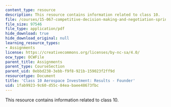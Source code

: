 ```yaml
---
content_type: resource
description: This resource contains information related to class 10.
file: /courses/15-067-competitive-decision-making-and-negotiation-spring-2011/1fab99239c60d55c84eabaee48673fbc_MIT15_067S11_Cl10_Ae_I_REF.pdf
file_size: 97546
file_type: application/pdf
hide_download: true
hide_download_original: null
learning_resource_types:
- Assignments
license: https://creativecommons.org/licenses/by-nc-sa/4.0/
ocw_type: OCWFile
parent_title: Assignments
parent_type: CourseSection
parent_uid: 0ebbd238-3ebb-f9f8-921b-159023f2ff9d
resourcetype: Document
title: 'Class 10 Aerospace Investment: Results - Founder'
uid: 1fab9923-9c60-d55c-84ea-baee48673fbc
---
```

This resource contains information related to class 10.